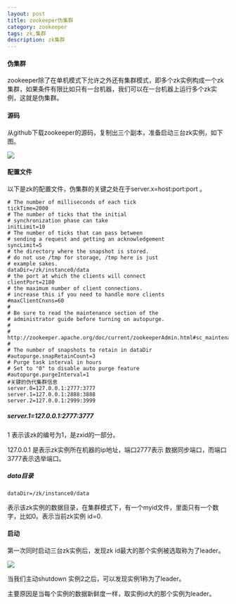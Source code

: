 ```yaml
---
layout: post
title: zookeeper伪集群
category: zookeeper
tags: zk,集群
description: zk集群
--- 
```

#### 伪集群

zookeeper除了在单机模式下允许之外还有集群模式，即多个zk实例构成一个zk集群，如果条件有限比如只有一台机器，我们可以在一台机器上运行多个zk实例，这就是伪集群。


#### 源码

从github下载zookeeper的源码，复制出三个副本，准备启动三台zk实例，如下图。


![](http://7x00ae.com1.z0.glb.clouddn.com/18-2-13/31261271.jpg)


#### 配置文件

以下是zk的配置文件，伪集群的关键之处在于server.x=host:port:port 。
    
    # The number of milliseconds of each tick
    tickTime=2000
    # The number of ticks that the initial 
    # synchronization phase can take
    initLimit=10
    # The number of ticks that can pass between 
    # sending a request and getting an acknowledgement
    syncLimit=5
    # the directory where the snapshot is stored.
    # do not use /tmp for storage, /tmp here is just 
    # example sakes.
    dataDir=/zk/instance0/data
    # the port at which the clients will connect
    clientPort=2180
    # the maximum number of client connections.
    # increase this if you need to handle more clients
    #maxClientCnxns=60
    #
    # Be sure to read the maintenance section of the 
    # administrator guide before turning on autopurge.
    #
    # http://zookeeper.apache.org/doc/current/zookeeperAdmin.html#sc_maintenance
    #
    # The number of snapshots to retain in dataDir
    #autopurge.snapRetainCount=3
    # Purge task interval in hours
    # Set to "0" to disable auto purge feature
    #autopurge.purgeInterval=1
    #关键的伪代集群信息
    server.0=127.0.0.1:2777:3777
    server.1=127.0.0.1:2888:3888
    server.2=127.0.0.1:2999:3999

##### server.1=127.0.0.1:2777:3777

1 表示该zk的编号为1，是zxid的一部分。

127.0.0.1 是表示zk实例所在机器的ip地址，端口2777表示 数据同步端口，而端口3777表示选举端口。



##### data目录

    dataDir=/zk/instance0/data
    
表示该zk实例的数据目录，在集群模式下，有一个myid文件，里面只有一个数字，比如0。表示当前zk实例 id=0.




#### 启动

第一次同时启动三台zk实例后，发现zk id最大的那个实例被选取称为了leader。

![](http://7x00ae.com1.z0.glb.clouddn.com/18-2-13/38434723.jpg)


当我们主动shutdown 实例2之后，可以发现实例1称为了leader。

主要原因是当每个实例的数据新鲜度一样，取实例id大的那个实例为leader。